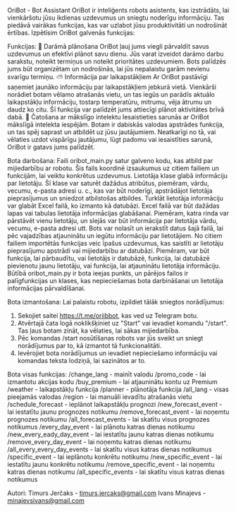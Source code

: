 OriBot - Bot Assistant
OriBot ir inteliģents robots asistents, kas izstrādāts, lai vienkāršotu jūsu ikdienas uzdevumus un sniegtu noderīgu informāciju. Tas piedāvā vairākas funkcijas, kas var uzlabot jūsu produktivitāti un nodrošināt ērtības. Izpētīsim OriBot galvenās funkcijas:

Funkcijas:
📝 Darāmā plānošana
OriBot ļauj jums viegli pārvaldīt savus uzdevumus un efektīvi plānot savu dienu. Jūs varat izveidot darāmo darbu sarakstu, noteikt termiņus un noteikt prioritātes uzdevumiem. Bots palīdzēs jums būt organizētam un nodrošinās, lai jūs nepalaistu garām nevienu svarīgu termiņu.
⛅️ Informācija par laikapstākļiem
Ar OriBot pastāvīgi saņemiet jaunāko informāciju par laikapstākļiem jebkurā vietā. Vienkārši norādiet botam vēlamo atrašanās vietu, un tas iegūs un parādīs aktuālo laikapstākļu informāciju, tostarp temperatūru, mitrumu, vēja ātrumu un daudz ko citu. Šī funkcija var palīdzēt jums attiecīgi plānot aktivitātes brīvā dabā.
💬 Čatošana ar mākslīgo intelektu
Iesaistieties sarunās ar OriBot mākslīgā intelekta iespējām. Botam ir dabiskās valodas apstrādes funkcija, un tas spēj saprast un atbildēt uz jūsu jautājumiem. Neatkarīgi no tā, vai vēlaties uzdot vispārīgu jautājumu, lūgt padomu vai iesaistīties sarunā, OriBot ir gatavs jums palīdzēt.

Bota darbošana:
Faili oribot_main.py satur galveno kodu, kas atbild par mijiedarbību ar robotu. Šis fails koordinē izsaukumus uz citiem failiem un funkcijām, lai veiktu konkrētus uzdevumus.
Lietotāja klase glabā informāciju par lietotāju. Šī klase var saturēt dažādus atribūtus, piemēram, vārdu, vecumu, e-pasta adresi u. c., kas var būt noderīgi, apstrādājot lietotāja pieprasījumus un sniedzot atbilstošas atbildes.
Turklāt lietotāja informāciju var glabāt Excel failā, ko izmanto kā datubāzi. Excel failā var būt dažādas lapas vai tabulas lietotāja informācijas glabāšanai. Piemēram, katra rinda var pārstāvēt vienu lietotāju, un slejās var būt informācija par lietotāja vārdu, vecumu, e-pasta adresi utt. Bots var nolasīt un ierakstīt datus šajā failā, lai pēc vajadzības atjauninātu un iegūtu informāciju par lietotājiem.
No citiem failiem importētās funkcijas veic īpašus uzdevumus, kas saistīti ar lietotāju pieprasījumu apstrādi vai mijiedarbību ar datubāzi. Piemēram, var būt funkcija, lai pārbaudītu, vai lietotājs ir datubāzē, funkcija, lai datubāzē pievienotu jaunu lietotāju, vai funkcija, lai atjauninātu lietotāja informāciju.
Būtībā oribot_main.py ir bota ieejas punkts, un pārējos failos ir palīgfunkcijas un klases, kas nepieciešamas bota darbināšanai un lietotāja informācijas pārvaldīšanai.

Bota izmantošana:
Lai palaistu robotu, izpildiet tālāk sniegtos norādījumus:
1) Sekojiet saitei https://t.me/oriibbot, kas ved uz Telegram botu.
2) Atvērtajā čata logā noklikšķiniet uz "Start" vai ievadiet komandu "/start". Tas ļaus botam zināt, ka vēlaties, lai sākas mijiedarbība.
3) Pēc komandas /start nosūtīšanas robots var jūs sveikt un sniegt norādījumus par to, kā izmantot tā funkcionalitāti.
4) Ievērojiet bota norādījumus un ievadiet nepieciešamo informāciju vai komandas teksta lodziņā, lai sazinātos ar to.

Bota visas funkcijas:
/change_lang - mainīt valodu
/promo_code - lai izmantotu akcijas kodu
/buy_premium - lai atjauninātu kontu uz Premium
/weather - laikapstākļu funkcija
/planner - plānotāja funkcija
/all_lang - visas pieejamās valodas
/region - lai manuāli ievadītu atrašanās vietu 
/schedule_forecast - ieplānot laikapstākļu prognozi
/new_forecast_event - lai iestatītu jaunu prognozes notikumu
/remove_forecast_event - lai noņemtu prognozes notikumu
/all_forecast_events - lai skatītu visus prognozes notikumus
/every_day_event - lai plānotu katras dienas notikumu
/new_every_eady_day_event - lai iestatītu jaunu katras dienas notikumu
/remove_every_day_event - lai noņemtu katras dienas notikumu
/all_every_every_day_events - lai skatītu visus katras dienas notikumus
/specific_event - lai ieplānotu konkrētu notikumu
/new_specific_event - lai iestatītu jaunu konkrētu notikumu
/remove_specific_event - lai noņemtu katras dienas notikumu
/all_specific_events - lai skatītu visus katras dienas notikumus

Autori:
Timurs Jerčaks - timurs.jercaks@gmail.com
Ivans Minajevs - minajevsivans@gmail.com



